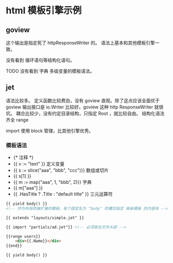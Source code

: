 # html 模板引擎示例

## goview

这个输出是指定死了 httpResponseWriter 的。
语法上基本和其他模板引擎一致。

没有看到 循环语句等结构化语句。

TODO 没有看到 字典 多级变量的模板语法。

## jet

语法比较多。
定义函数比较费劲，没有 goview 直观。除了这点应该全面优于 goview
输出接口是 io.Writer 比较好。goview 这种 http ResponseWriter 就很坑。
耦合比较少，没有约定目录结构，只指定 Root ，就比较自由。
结构化语法齐全 range

import 使用 block 管理，比其他引擎优秀。

### 模板语法

- {* 注释 *}
- {{ v := "text" }}  定义变量
- {{ s := slice("aaa", "bbb", "ccc")}} 数组或切片
- {{ s[1] }}
- {{ m := map("aaa", 1, "bbb", 2)}} 字典
- {{ m["aaa"] }}
- {{ .HasTitle ? .Title : "default title" }} 三元运算符

```html
{{ yield body() }}
<!-- 作为布局而被扩展的模板，有个固定名为 "body" 的槽位指定 继承模板 的内容块 -->
```

```html
{{ extends "layouts/simple.jet" }}
```

```html
{{ import "partials/ad.jet"}} <!-- 必须放在文件头部 -->

{{range users}}
    <div>{{.Name}}</div>
{{end}}

{{ yield body() }}
```